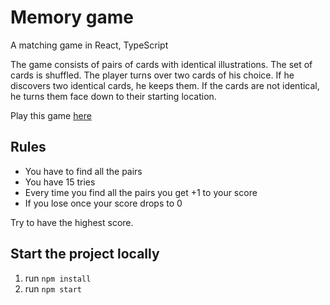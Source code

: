 # Memory game

A matching game in React, TypeScript

The game consists of pairs of cards with identical illustrations. The set of cards is shuffled. The player turns over two cards of his choice. If he discovers two identical cards, he keeps them. If the cards are not identical, he turns them face down to their starting location.

Play this game [here](http://mathieuelisabeth.github.io/memory-game)

## Rules

- You have to find all the pairs
- You have 15 tries 
- Every time you find all the pairs you get +1 to your score
- If you lose once your score drops to 0

Try to have the highest score.

## Start the project locally

1. run ```npm install```
2. run ```npm start``` 
